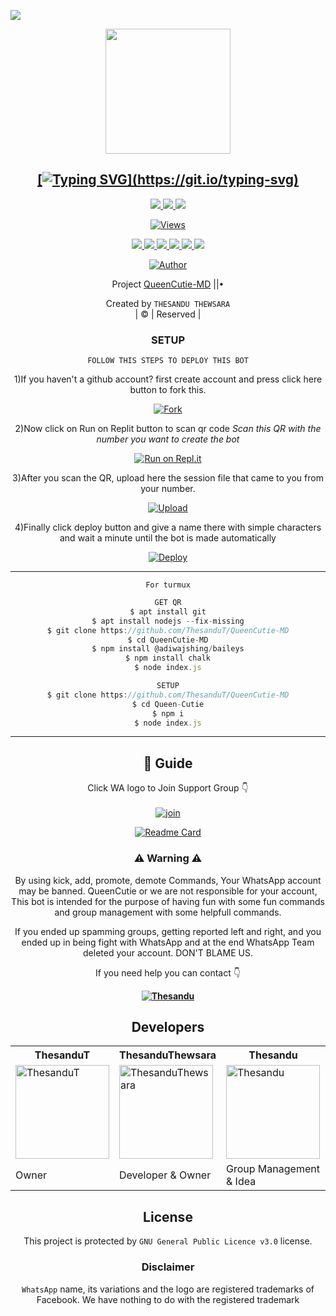 <a href="https://github.com/ThesanduT"><img src="https://i.ibb.co/THJ5TMw/Queen-Cutie-Thesandu.gif" border="0"></a>
<div align="center">




<div align="center">
  <a href="https://ibb.co/48VDYf7"><img src="https://i.ibb.co/fkxKnS2/Queen-Cutie.jpg""width="200" height="200"/>
    <p align="center">
    
    
## [![Typing SVG](https://readme-typing-svg.herokuapp.com?font=Lemon+milk&color=DB2748&lines=Welcome+to+QueenCutie-MD+whatsapp+bot...;Create+by+Thesandu+Thewsara...;Added+more+features...;Thank+you+for+choosing+QueenCutie...)](https://git.io/typing-svg)

<p align="center">
  <a href="https://github.com/ThesanduT/QueenCutie-MD/fork">
    <img src="https://img.shields.io/github/forks/ThesanduT/QueenCutie-MD?label=Fork&style=social">
    
  </a>
  <a href="https://github.com/ThesanduT/QueenCutie-MD/stargazers">
    <img src="https://img.shields.io/github/stars/ThesanduT/QueenCutie-MD?style=social">
  </a>
  <a href="https://github.com/ThesanduT/QueenCutie-MD/commits/main">
    <img src="https://img.shields.io/github/commit-activity/m/ThesanduT/QueenCutie-MD?style=social">
  </a>
</p>
    
<a href="https://github.com/ThesanduT/QueenCutie-MD">
    <img src="https://hits.seeyoufarm.com/api/count/incr/badge.svg?url=https%3A%2F%2Fgithub.com%2FThesanduT%2FQueenCutie-MD&count_bg=%2379C83D&title_bg=%23555555&icon=gitpod.svg&icon_color=%23E7E7E7&title=Views&edge_flat=false" alt="Views"/></a>

<p align="center">
  <a href="httsp://github.com/ThesanduT/QueenCutie-MD">
    <img src="https://img.shields.io/github/repo-size/ThesanduT/QueenCutie-MD?color=rgb&label=Repo%20Size&style=plastic">

  </a>
  <a href="httsp://github.com/ThesanduT/QueenCutie-MD">
    <img src="https://img.shields.io/codefactor/grade/github/phaticusthiccy/WhatsAsenaDuplicated?color=rgb&label=Code%20Quality&style=plastic">

  </a>
  <a href="https://github.com/ThesanduT/QueenCutie-MD/blob/master/LICENSE">
    <img src="https://img.shields.io/github/license/ThesanduT/QueenCutie-MD?color=rgb&label=Lisance&style=plastic">

  </a>
  <a href="https://github.com/ThesanduT/QueenCutie-MD">
    <img src="https://img.shields.io/github/languages/top/ThesanduT/QueenCutie-MD?color=rgb&label=Javascript&style=plastic">

  </a>
  <a href="https://github.com/ThesanduT">
    <img src="https://img.shields.io/static/v1?label=Author&message=Thesandu&color=rgb&style=plastic">

  </a>
  <a href="https://wa.me/+94778763517">
    <img src="https://img.shields.io/badge/Whatsapp-Queen%20Cutie-yellow&style=plastic">

  </a>
</p>

  <p align="center">
<a href="https://github.com/ThesanduT"><img title="Author" src="https://img.shields.io/badge/Author-Thesandu-cyberchekuthan/Amalser_v2?color=red&style=for-the-badge&logo=whatsapp"></a>
</p>
</div>
<p align="center">
Project <a href="https://github.com/ThesanduT">QueenCutie-MD</a> ||•

Created by `THESANDU THEWSARA`
       <br>
       | © |
        Reserved |
    <br> 
</p>

 ### SETUP
    
 `FOLLOW THIS STEPS TO DEPLOY THIS BOT`
 
 
 1)If you haven't a github account? first create account and press click here button to fork this.
 
[![Fork](https://th.bing.com/th/id/R.584cd86306256f7f5c17537ff84bbc0d?rik=1EXIR1Xzuzl3FQ&riu=http%3a%2f%2fwww.agravat.com%2fwp-content%2fuploads%2f2011%2f12%2fBlue.jpg&ehk=c3ImSIfTU%2fXB1nXL0EcNp6iOlGVFKPCfNDL9AjFdKws%3d&risl=&pid=ImgRaw&r=0)](https://github.com/ThesanduT/QueenCutie/fork)
 
 2)Now click on Run on Replit button to scan qr code *Scan this QR with the number you want to create the bot*
 
[![Run on Repl.it](https://repl.it/badge/github/quiec/whatsAlfa)](https://replit.com/@TthesanduT/QueenCutie-MD)

 3)After you scan the QR, upload here the session file that came to you from your number.

[![Upload](https://th.bing.com/th/id/R.d825da32e1e8208eab1dbfa6f939b778?rik=GnR%2fLFW5etgzWQ&riu=http%3a%2f%2frapidsignroanoke.com%2fHeader_Master%2fUpload_Button.gif&ehk=Hx%2b7gmurZoJtP5PkGIxB%2bNA6JLYqgpFOwVhTg8klo5w%3d&risl=&pid=ImgRaw&r=00)]()
  
 4)Finally click deploy button and give a name there with simple characters and wait a minute until the bot is made automatically   
  
[![Deploy](https://www.herokucdn.com/deploy/button.svg)](https://heroku.com/deploy?template=https://github.com/ThesanduT/QueenCutie-MD) 

  
----

 `For turmux`
```js
GET QR
$ apt install git
$ apt install nodejs --fix-missing
$ git clone https://github.com/ThesanduT/QueenCutie-MD
$ cd QueenCutie-MD
$ npm install @adiwajshing/baileys
$ npm install chalk
$ node index.js
```
      
```js
SETUP
$ git clone https://github.com/ThesanduT/QueenCutie-MD
$ cd Queen-Cutie
$ npm i
$ node index.js
```

----

## 📢 Guide
Click WA logo to Join Support Group 👇
    <br>
<br>
  [![join](https://github.com/Alien-alfa/PublicBot/blob/main/wlogo.svg.png)](https://chat.whatsapp.com/IiJaP6ZWQkrAD3zqw5IIG7)
  <div align="center">
       
  [![Readme Card](https://github-readme-stats.vercel.app/api/pin/?username=ThesanduT&repo=QueenCutie-MD&theme=nightowl)](https://github.com/ThesanduT/QueenCutie-MD)
  </div>
    
### ⚠ Warning ⚠


By using kick, add, promote, demote Commands, Your WhatsApp account may be banned.
QueenCutie or we are not responsible for your account, 
This bot is intended for the purpose of having fun with some fun commands 
and group management with some helpfull commands.

If  you ended up spamming groups, getting reported left and right, 
and you ended up in being fight with WhatsApp
and at the end WhatsApp Team deleted your account. DON'T BLAME US.

If you need help
you can contact 👇 

**[![Thesandu](https://th.bing.com/th/id/R.1be049116cfedb1dd15532a594bbe428?rik=j6jz1Lh4ilcTIA&riu=http%3a%2f%2fmedia.withtank.com%2f524cc5fc6e%2flogo-whatsapp_580_wide.png&ehk=Cdagr7ozMeWsqikLpJpA0B9s4gTywcGFQim3b5sBaVE%3d&risl=&pid=ImgRaw&r=0)](http://wa.me/94712564306?text=Can%20you%20help%20me)**
    
## Developers
  <div align="center">

<table><tr><th>ThesanduT</th><th>ThesanduThewsara</th><th>Thesandu</th></tr><tr><td><a href="https://github.com/ThesanduT"><img src="https://i.ibb.co/fkxKnS2/Queen-Cutie.jpg" width="150" alt="ThesanduT"></a></td><td><a href="https://github.com/ThesanduT"><img src="https://i.ibb.co/fkxKnS2/Queen-Cutie.jpg" width="150" alt="ThesanduThewsara"></a></td><td><a href="https://github.com/ThesanduT"><img src="https://i.ibb.co/fkxKnS2/Queen-Cutie.jpg" width="150" alt="Thesandu"></a></td></tr><tr><td>Owner</td><td>Developer & Owner</td><td>Group Management & Idea</td></tr></table>

## License
This project is protected by `GNU General Public Licence v3.0` license.

### Disclaimer
`WhatsApp` name, its variations and the logo are registered trademarks of Facebook. We have nothing to do with the registered trademark
